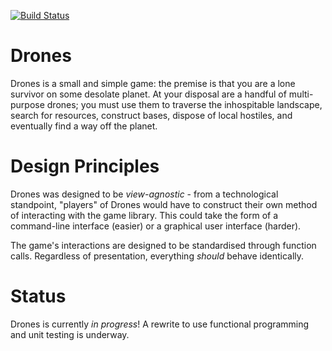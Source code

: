 [![Build Status](https://travis-ci.org/archmage/drones.svg?branch=master)](https://travis-ci.org/archmage/drones)

# Drones

Drones is a small and simple game: the premise is that you are a lone survivor on some desolate planet. At your disposal are a handful of multi-purpose drones; you must use them to traverse the inhospitable landscape, search for resources, construct bases, dispose of local hostiles, and eventually find a way off the planet.

# Design Principles

Drones was designed to be _view-agnostic_ - from a technological standpoint, "players" of Drones would have to construct their own method of interacting with the game library. This could take the form of a command-line interface (easier) or a graphical user interface (harder). 

The game's interactions are designed to be standardised through function calls. Regardless of presentation, everything _should_ behave identically.

# Status

Drones is currently _in progress_! A rewrite to use functional programming and unit testing is underway.